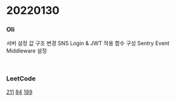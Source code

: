 # 20220130
### Oli
서버 설정 값 구조 변경
SNS Login & JWT 적용 함수 구성
Sentry Event Middleware 설정

<br/>

### LeetCode
[211](https://leetcode.com/problems/design-add-and-search-words-data-structure/)
[84](https://leetcode.com/problems/largest-rectangle-in-histogram/)
[189](https://leetcode.com/problems/rotate-array/)
